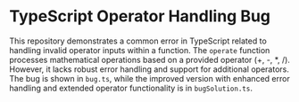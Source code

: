 # TypeScript Operator Handling Bug

This repository demonstrates a common error in TypeScript related to handling invalid operator inputs within a function. The `operate` function processes mathematical operations based on a provided operator (+, -, *, /). However, it lacks robust error handling and support for additional operators. The bug is shown in `bug.ts`, while the improved version with enhanced error handling and extended operator functionality is in `bugSolution.ts`.